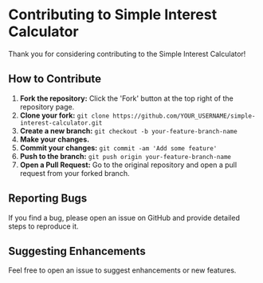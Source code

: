 # Contributing to Simple Interest Calculator

Thank you for considering contributing to the Simple Interest Calculator!

## How to Contribute

1.  **Fork the repository:** Click the 'Fork' button at the top right of the repository page.
2.  **Clone your fork:** `git clone https://github.com/YOUR_USERNAME/simple-interest-calculator.git`
3.  **Create a new branch:** `git checkout -b your-feature-branch-name`
4.  **Make your changes.**
5.  **Commit your changes:** `git commit -am 'Add some feature'`
6.  **Push to the branch:** `git push origin your-feature-branch-name`
7.  **Open a Pull Request:** Go to the original repository and open a pull request from your forked branch.

## Reporting Bugs

If you find a bug, please open an issue on GitHub and provide detailed steps to reproduce it.

## Suggesting Enhancements

Feel free to open an issue to suggest enhancements or new features.
